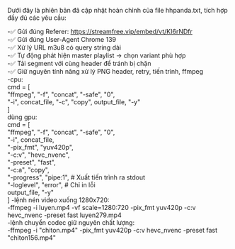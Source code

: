 Dưới đây là phiên bản đã cập nhật hoàn chỉnh của file hhpanda.txt, tích hợp đầy đủ các yêu cầu:

-✅ Gửi đúng Referer: https://streamfree.vip/embed/vt/KI6rNDfr  
-✅ Gửi đúng User-Agent Chrome 139  
-✅ Xử lý URL m3u8 có query string dài  
-✅ Tự động phát hiện master playlist → chọn variant phù hợp  
-✅ Tải segment với cùng header để tránh bị chặn  
-✅ Giữ nguyên tính năng xử lý PNG header, retry, tiến trình, ffmpeg  
-cpu:  
        cmd = [  
            "ffmpeg", "-f", "concat", "-safe", "0",  
            "-i", concat_file, "-c", "copy", output_file, "-y"  
        ]  
dùng gpu:  
        cmd = [  
            "ffmpeg", "-f", "concat", "-safe", "0",  
            "-i", concat_file,  
            "-pix_fmt", "yuv420p",  
            "-c:v", "hevc_nvenc",  
            "-preset", "fast",  
            "-c:a", "copy",  
            "-progress", "pipe:1",  # Xuất tiến trình ra stdout  
            "-loglevel", "error",   # Chỉ in lỗi  
            output_file, "-y"  
        ] 
-lệnh nén video xuống 1280x720:  
-ffmpeg -i luyen.mp4 -vf scale=1280:720 -pix_fmt yuv420p -c:v hevc_nvenc -preset fast luyen279.mp4  
-lệnh chuyển codec giữ nguyên chất lượng:  
-ffmpeg -i "chiton.mp4" -pix_fmt yuv420p -c:v hevc_nvenc -preset fast "chiton156.mp4"  
